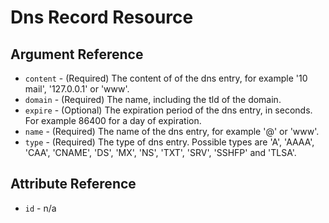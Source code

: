 # Dns Record Resource



## Argument Reference

* `content` - (Required) The content of of the dns entry, for example '10 mail', '127.0.0.1' or 'www'.
* `domain` - (Required) The name, including the tld of the domain.
* `expire` - (Optional) The expiration period of the dns entry, in seconds. For example 86400 for a day of expiration.
* `name` - (Required) The name of the dns entry, for example '@' or 'www'.
* `type` - (Required) The type of dns entry. Possible types are 'A', 'AAAA', 'CAA', 'CNAME', 'DS', 'MX', 'NS', 'TXT', 'SRV', 'SSHFP' and 'TLSA'.

## Attribute Reference

* `id` - n/a